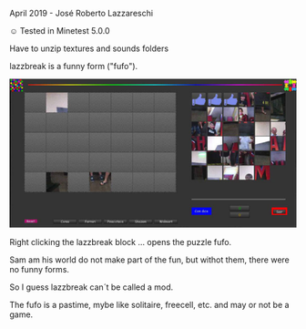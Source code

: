 ﻿April 2019 - José Roberto Lazzareschi 

:relaxed: Tested in Minetest 5.0.0

Have to unzip textures and sounds folders

lazzbreak is a funny form ("fufo").

![alt text](https://raw.githubusercontent.com/jrlazz/lazzbreak/master/lazzbreak_img.jpg)

Right clicking the lazzbreak block ... opens the puzzle fufo.

Sam am his world do not make part of the fun, but withot them, there were no funny forms.

So I guess lazzbreak can´t be called a mod.

The fufo is a pastime, mybe like solitaire, freecell, etc. and may or not be a game.
